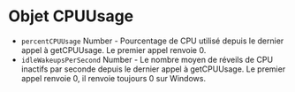 # Objet CPUUsage

* `percentCPUUsage` Number - Pourcentage de CPU utilisé depuis le dernier appel à getCPUUsage. Le premier appel renvoie 0.
* `idleWakeupsPerSecond` Number - Le nombre moyen de réveils de CPU inactifs par seconde depuis le dernier appel à getCPUUsage. Le premier appel renvoie 0, il renvoie toujours 0 sur Windows.